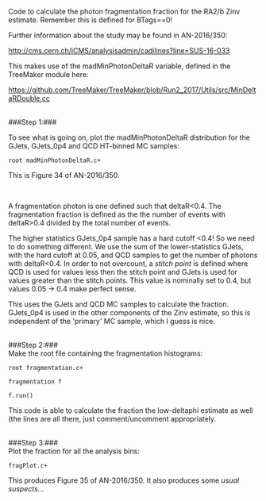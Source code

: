 
Code to calculate the photon fragmentation fraction for the RA2/b Zinv estimate. Remember this is defined for BTags==0!


Further information about the study may be found in AN-2016/350:

http://cms.cern.ch/iCMS/analysisadmin/cadilines?line=SUS-16-033


This makes use of the madMinPhotonDeltaR variable, defined in the TreeMaker module here:

https://github.com/TreeMaker/TreeMaker/blob/Run2_2017/Utils/src/MinDeltaRDouble.cc

<br>
###Step 1:###
<br>

To see what is going on, plot the madMinPhotonDeltaR distribution for the GJets, GJets_0p4 and QCD HT-binned MC samples:

`root madMinPhotonDeltaR.c+`

This is Figure 34 of AN-2016/350.

<br>

A fragmentation photon is one defined such that deltaR<0.4. The fragmentation fraction is defined as the the number of events with deltaR>0.4 divided by the total number of events.

The higher statistics GJets_0p4 sample has a hard cutoff <0.4! So we need to do something different. We use the sum of the lower-statistics GJets, with the hard cutoff at 0.05, and QCD samples to get the number of photons with deltaR<0.4. In order to not overcount, a _stitch point_ is defined where QCD is used for values less then the stitch point and GJets is used for values greater than the stitch points. This value is nominally set to 0.4, but values 0.05 -> 0.4 make perfect sense.

This uses the GJets and QCD MC samples to calculate the fraction. GJets_0p4 is used in the other components of the Zinv estimate, so this is independent of the 'primary' MC sample, which I guess is nice.

<br>
###Step 2:###
<br>
Make the root file containing the fragmentation histograms:

`root fragmentation.c+`

`fragmentation f`

`f.run()`


This code is able to calculate the fraction the low-deltaphi estimate as well (the lines are all there, just comment/uncomment appropriately.


<br>
###Step 3:###
<br>
Plot the fraction for all the analysis bins:

`fragPlot.c+`

This produces Figure 35 of AN-2016/350. It also produces some _usual suspects_...
